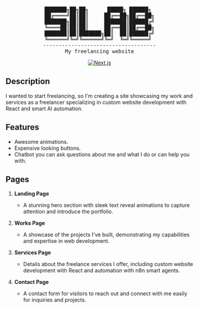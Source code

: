 <div align="center">
<pre>
███████╗██╗██╗      █████╗ ██████╗ 
██╔════╝██║██║     ██╔══██╗██╔══██╗
███████╗██║██║     ███████║██████╔╝
╚════██║██║██║     ██╔══██║██╔══██╗
███████║██║███████╗██║  ██║██████╔╝
╚══════╝╚═╝╚══════╝╚═╝  ╚═╝╚═════╝ 
------------------------------------
My freelancing website
</pre>

[![Next.js](https://img.shields.io/badge/Next-black?style=flat&logo=next.js&logoColor=white)](https://nextjs.org/)

</div>

## Description
I wanted to start freelancing, so I'm creating a site showcasing my work and services as a freelancer specializing in custom website development with React and smart AI automation.

## Features
- Awesome animations.
- Expensive looking buttons.
- Chatbot you can ask questions about me and what I do or can help you with.

## Pages

1. **Landing Page**
   - A stunning hero section with sleek text reveal animations to capture attention and introduce the portfolio.

2. **Works Page**
   - A showcase of the projects I've built, demonstrating my capabilities and expertise in web development.

3. **Services Page**
   - Details about the freelance services I offer, including custom website development with React and automation with n8n smart agents.

4. **Contact Page**
   - A contact form for visitors to reach out and connect with me easily for inquiries and projects.

